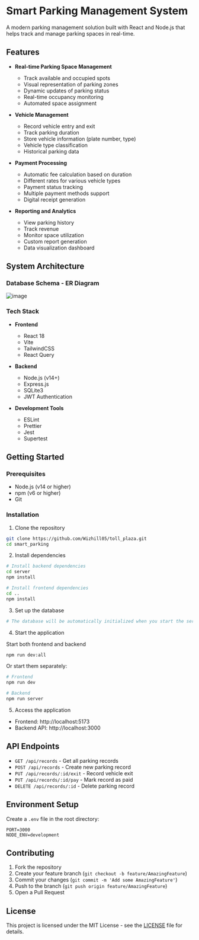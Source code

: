 # Smart Parking Management System

A modern parking management solution built with React and Node.js that helps track and manage parking spaces in real-time.

## Features

- **Real-time Parking Space Management**

  - Track available and occupied spots
  - Visual representation of parking zones
  - Dynamic updates of parking status
  - Real-time occupancy monitoring
  - Automated space assignment

- **Vehicle Management**

  - Record vehicle entry and exit
  - Track parking duration
  - Store vehicle information (plate number, type)
  - Vehicle type classification
  - Historical parking data

- **Payment Processing**

  - Automatic fee calculation based on duration
  - Different rates for various vehicle types
  - Payment status tracking
  - Multiple payment methods support
  - Digital receipt generation

- **Reporting and Analytics**
  - View parking history
  - Track revenue
  - Monitor space utilization
  - Custom report generation
  - Data visualization dashboard

## System Architecture

### Database Schema - ER Diagram

![image](https://github.com/user-attachments/assets/113cb598-1c42-42d2-9087-7d5cbcab2911)


### Tech Stack

- **Frontend**

  - React 18
  - Vite
  - TailwindCSS
  - React Query

- **Backend**

  - Node.js (v14+)
  - Express.js
  - SQLite3
  - JWT Authentication

- **Development Tools**
  - ESLint
  - Prettier
  - Jest
  - Supertest

## Getting Started

### Prerequisites

- Node.js (v14 or higher)
- npm (v6 or higher)
- Git

### Installation

1. Clone the repository

```bash
git clone https://github.com/Wizhill05/toll_plaza.git
cd smart_parking
```

2. Install dependencies

```bash
# Install backend dependencies
cd server
npm install

# Install frontend dependencies
cd ..
npm install
```

3. Set up the database

```bash
# The database will be automatically initialized when you start the server
```

4. Start the application

Start both frontend and backend

```bash
npm run dev:all
```

Or start them separately:

```bash
# Frontend
npm run dev

# Backend
npm run server
```

5. Access the application

- Frontend: http://localhost:5173
- Backend API: http://localhost:3000

## API Endpoints

- `GET /api/records` - Get all parking records
- `POST /api/records` - Create new parking record
- `PUT /api/records/:id/exit` - Record vehicle exit
- `PUT /api/records/:id/pay` - Mark record as paid
- `DELETE /api/records/:id` - Delete parking record

## Environment Setup

Create a `.env` file in the root directory:

```env
PORT=3000
NODE_ENV=development
```

## Contributing

1. Fork the repository
2. Create your feature branch (`git checkout -b feature/AmazingFeature`)
3. Commit your changes (`git commit -m 'Add some AmazingFeature'`)
4. Push to the branch (`git push origin feature/AmazingFeature`)
5. Open a Pull Request

## License

This project is licensed under the MIT License - see the [LICENSE](LICENSE) file for details.
